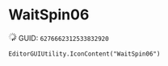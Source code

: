 # WaitSpin06
![](/img/WaitSpin06.png)
GUID: `6276662312533832920`
```
EditorGUIUtility.IconContent("WaitSpin06")
```
